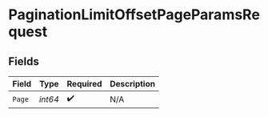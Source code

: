 # PaginationLimitOffsetPageParamsRequest


## Fields

| Field              | Type               | Required           | Description        |
| ------------------ | ------------------ | ------------------ | ------------------ |
| `Page`             | *int64*            | :heavy_check_mark: | N/A                |